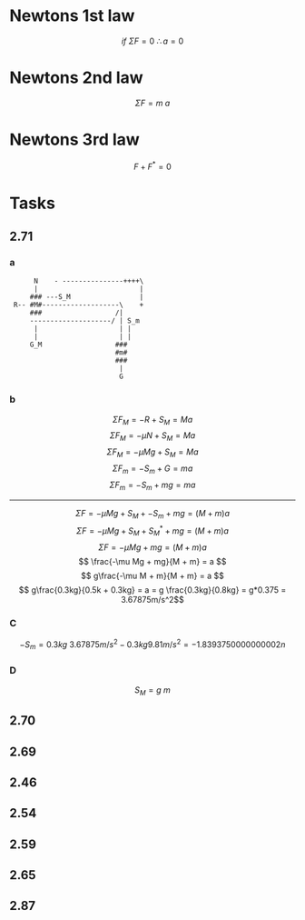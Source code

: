 # Newtons 1st law

$$if~\Sigma F = 0~\therefore a=0$$

# Newtons 2nd law

$$\Sigma F = m~a$$

# Newtons 3rd law

$$F + F^* = 0$$

# Tasks

## 2.71

### a

```
      N    - ---------------++++\
      |                         |
     ### ---S_M                 |
 R-- #M#-------------------\    +
     ###                  /|
     --------------------/ | S_m
      |               	   | |
      |                    | |
     G_M                  ###
                          #m#
                          ###
                           |
                           G
```

### b

$$\Sigma F_M = -R + S_M = Ma $$
$$\Sigma F_M = -\mu N + S_M = Ma $$
$$\Sigma F_M = -\mu Mg + S_M = Ma $$
$$\Sigma F_m = -S_m + G = ma$$
$$\Sigma F_m = -S_m + mg = ma$$

---

$$\Sigma F = -\mu Mg + S_M + -S_m + mg = (M + m)a $$
$$\Sigma F = -\mu Mg + S_M + S_M^* + mg = (M + m)a $$
$$\Sigma F = -\mu Mg + mg = (M + m)a $$
$$ \frac{-\mu Mg + mg}{M + m} = a $$
$$ g\frac{-\mu M + m}{M + m} = a $$
$$ g\frac{0.3kg}{0.5k + 0.3kg} = a = g \frac{0.3kg}{0.8kg} = g*0.375 = 3.67875m/s^2$$

### C

$$ -S_m  = 0.3kg ~ 3.67875m/s^2 - 0.3kg 9.81 m/s^2 = -1.8393750000000002n$$

### D

$$S_M = g~m$$


## 2.70



## 2.69

## 2.46

## 2.54

## 2.59

## 2.65

## 2.87
